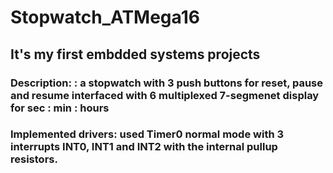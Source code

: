 # Stopwatch_ATMega16
## It's my first embdded systems projects 
### Description: : a stopwatch with 3 push buttons for reset, pause and resume interfaced with 6 multiplexed 7-segmenet display for sec : min : hours
### Implemented drivers: used Timer0 normal mode with 3 interrupts INT0, INT1 and INT2 with the internal pullup resistors.

